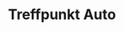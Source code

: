 ---
title: "Treffpunkt Auto"
url: /muellheim-im-markgraeflerland/treffpunkt-auto/
shop: Autowerkstatt
---